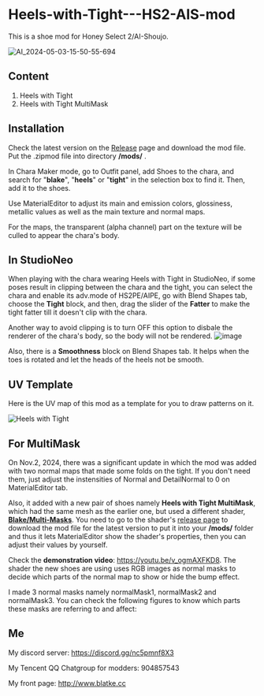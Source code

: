 # Heels-with-Tight---HS2-AIS-mod
This is a shoe mod for Honey Select 2/AI-Shoujo.

![AI_2024-05-03-15-50-55-694](https://github.com/Blatke/Heels-with-Tight---HS2-AIS-mod/assets/125734582/181db1ce-c188-4af0-b289-a16e5998a77f)

## Content
1. Heels with Tight
2. Heels with Tight MultiMask

## Installation
Check the latest version on the [Release](https://github.com/Blatke/Heels-with-Tight---HS2-AIS-mod/releases) page and download the mod file. Put the .zipmod file into directory **/mods/** .

In Chara Maker mode, go to Outfit panel, add Shoes to the chara, and search for "**blake**", "**heels**" or "**tight**" in the selection box to find it. 
Then, add it to the shoes.

Use MaterialEditor to adjust its main and emission colors, glossiness, metallic values as well as the main texture and normal maps.

For the maps, the transparent (alpha channel) part on the texture will be culled to appear the chara's body.

## In StudioNeo
When playing with the chara wearing Heels with Tight in StudioNeo, if some poses result in clipping between the chara and the tight, you can select the chara and enable its adv.mode of HS2PE/AIPE, go with Blend Shapes tab, choose the **Tight** block, and then, drag the slider of the **Fatter** to make the tight fatter till it doesn't clip with the chara.

Another way to avoid clipping is to turn OFF this option to disbale the renderer of the chara's body, so the body will not be rendered.
![image](https://github.com/Blatke/Heels-with-Tight---HS2-AIS-mod/assets/125734582/b26468de-6dbd-4549-89cf-3f0cb8439ebb)

Also, there is a **Smoothness** block on Blend Shapes tab. It helps when the toes is rotated and let the heads of the heels not be smooth.

## UV Template
Here is the UV map of this mod as a template for you to draw patterns on it.

![Heels with Tight](https://github.com/user-attachments/assets/43fcb2c4-b145-4e0c-bea0-4bd13e7a88ee)

## For MultiMask
On Nov.2, 2024, there was a significant update in which the mod was added with two normal maps that made some folds on the tight. If you don't need them, just adjust the instensities of Normal and DetailNormal to 0 on MaterialEditor tab.

Also, it added with a new pair of shoes namely **Heels with Tight MultiMask**, which had the same mesh as the earlier one, but used a different shader, **[Blake/Multi-Masks](https://github.com/Blatke/Multi-Mask-Shader-for-ME)**. You need to go to the shader's [release page](https://github.com/Blatke/Multi-Mask-Shader-for-ME/releases) to download the mod file for the latest version to put it into your **/mods/** folder and thus it lets MaterialEditor show the shader's properties, then you can adjust their values by yourself.

Check the **demonstration video**: https://youtu.be/v_ogmAXFKD8. The shader the new shoes are using uses RGB images as normal masks to decide which parts of the normal map to show or hide the bump effect.

I made 3 normal masks namely normalMask1, normalMask2 and normalMask3. You can check the following figures to know which parts these masks are referring to and affect:



## Me
My discord server: https://discord.gg/nc5pmnf8X3

My Tencent QQ Chatgroup for modders: 904857543

My front page: http://www.blatke.cc

